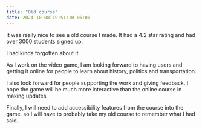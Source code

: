 ```yaml
---
title: "Old course"
date: 2024-10-08T19:51:10-06:00
---
```

It was really nice to see a old course I made. It had a 4.2 star rating and had over 3000 students signed up. 

I had kinda forgotten about it. 

As I work on the video game, I am looking forward to having users and getting it online for people to learn about history, politics and transportation. 

I also look forward for people supporting the work and giving feedback. I hope the game will be much more interactive than the online course in making updates. 

Finally, I will need to add accessibility features from the course into the game. so I will have to probably take my old course to remember what I had said. 
